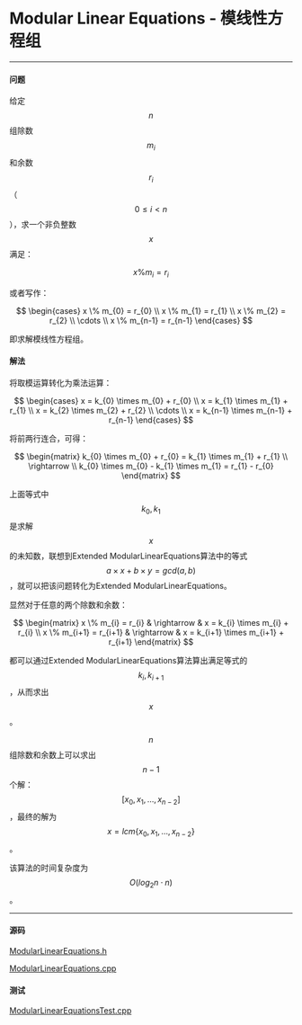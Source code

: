<script type="text/javascript" src="https://cdnjs.cloudflare.com/ajax/libs/mathjax/2.7.1/MathJax.js?config=TeX-AMS-MML_HTMLorMML"></script>

# Modular Linear Equations - 模线性方程组

--------

#### 问题

给定$$ n $$组除数$$ m_{i} $$和余数$$ r_{i} $$（$$ 0 \leq i \lt n $$），求一个非负整数$$ x $$满足：

$$
x \% m_{i} = r_{i}
$$

或者写作：

$$
\begin{cases}
x \% m_{0} = r_{0}  \\
x \% m_{1} = r_{1}  \\
x \% m_{2} = r_{2}  \\
\cdots              \\
x \% m_{n-1} = r_{n-1}
\end{cases}
$$

即求解模线性方程组。

#### 解法

将取模运算转化为乘法运算：

$$
\begin{cases}
x = k_{0} \times m_{0} + r_{0}  \\
x = k_{1} \times m_{1} + r_{1}  \\
x = k_{2} \times m_{2} + r_{2}  \\
\cdots              \\
x = k_{n-1} \times m_{n-1} + r_{n-1}
\end{cases}
$$

将前两行连合，可得：

$$
\begin{matrix}
k_{0} \times m_{0} + r_{0} = k_{1} \times m_{1} + r_{1}     \\
\rightarrow     \\
k_{0} \times m_{0} - k_{1} \times m_{1} = r_{1} - r_{0}
\end{matrix}
$$

上面等式中$$ k_{0}, k_{1} $$是求解$$ x $$的未知数，联想到Extended ModularLinearEquations算法中的等式$$ a \times x + b \times y = gcd(a, b) $$，就可以把该问题转化为Extended ModularLinearEquations。

显然对于任意的两个除数和余数：

$$ 
\begin{matrix}
x \% m_{i} = r_{i}      & \rightarrow & x = k_{i} \times m_{i} + r_{i}  \\
x \% m_{i+1} = r_{i+1}  & \rightarrow & x = k_{i+1} \times m_{i+1} + r_{i+1}
\end{matrix}
$$

都可以通过Extended ModularLinearEquations算法算出满足等式的$$ k_{i}, k_{i+1} $$，从而求出$$ x $$。

$$ n $$组除数和余数上可以求出$$ n - 1 $$个解：$$ [x_{0}, x_{1}, \dots, x_{n-2}] $$，最终的解为$$ x = lcm\{ x_{0}, x_{1}, \dots, x_{n-2} \} $$。

该算法的时间复杂度为$$ O(log_2 n \cdot n) $$。

--------

#### 源码

[ModularLinearEquations.h](https://github.com/linrongbin16/Way-to-Algorithm/blob/master/src/NumberTheory/ModularLinearEquations.h)

[ModularLinearEquations.cpp](https://github.com/linrongbin16/Way-to-Algorithm/blob/master/src/NumberTheory/ModularLinearEquations.cpp)

#### 测试

[ModularLinearEquationsTest.cpp](https://github.com/linrongbin16/Way-to-Algorithm/blob/master/src/NumberTheory/ModularLinearEquationsTest.cpp)
